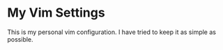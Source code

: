 My Vim Settings
==========

This is my personal vim configuration. I have tried to keep it as simple as
possible.
